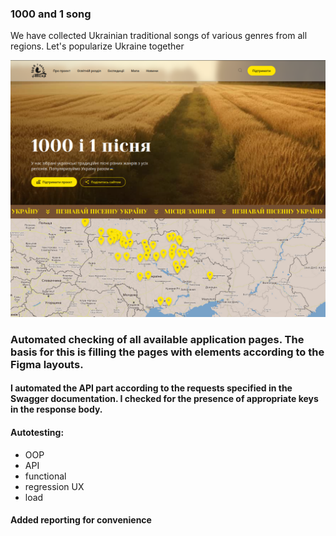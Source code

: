 ### 1000 and 1 song
We have collected Ukrainian traditional songs of various genres from all regions. Let's popularize Ukraine together

![Alt text](images/main.png)


### Automated checking of all available application pages. The basis for this is filling the pages with elements according to the Figma layouts.
#### I automated the API part according to the requests specified in the Swagger documentation. I checked for the presence of appropriate keys in the response body.

#### Autotesting: 
* OOP
* API 
* functional
* regression UX
* load

#### Added reporting for convenience


